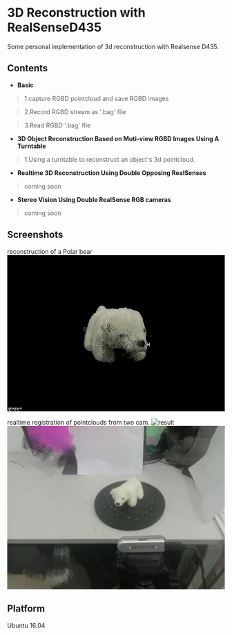 # 3D Reconstruction with RealSenseD435
Some personal implementation of 3d reconstruction with Realsense D435.

## Contents
* **Basic**
> 1.capture RGBD pointcloud and save RGBD images

> 2.Record RGBD stream as '.bag' file

> 3.Read RGBD '.bag' file
* **3D Object Reconstruction Based on Muti-view RGBD Images Using A Turntable**
> 1.Using a turntable to reconstruct an object's 3d pointcloud.

* **Realtime 3D Reconstruction Using Double Opposing RealSenses**
> coming soon
* **Stereo Vision Using Double RealSense RGB cameras**
> coming soon

## Screenshots
reconstruction of a Polar bear
![result](./Doc/bear.gif)


realtime registration of pointclouds from two cam.
![result](./Doc/doubleCam.gif)
![result](./Doc/work_platform.jpg)

## Platform
Ubuntu 16.04


